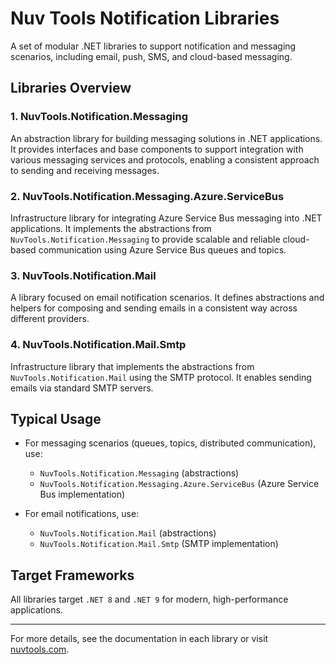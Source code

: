 # Nuv Tools Notification Libraries

A set of modular .NET libraries to support notification and messaging scenarios, including email, push, SMS, and cloud-based messaging.

## Libraries Overview

### 1. NuvTools.Notification.Messaging
An abstraction library for building messaging solutions in .NET applications. It provides interfaces and base components to support integration with various messaging services and protocols, enabling a consistent approach to sending and receiving messages.

### 2. NuvTools.Notification.Messaging.Azure.ServiceBus
Infrastructure library for integrating Azure Service Bus messaging into .NET applications. It implements the abstractions from `NuvTools.Notification.Messaging` to provide scalable and reliable cloud-based communication using Azure Service Bus queues and topics.

### 3. NuvTools.Notification.Mail
A library focused on email notification scenarios. It defines abstractions and helpers for composing and sending emails in a consistent way across different providers.

### 4. NuvTools.Notification.Mail.Smtp
Infrastructure library that implements the abstractions from `NuvTools.Notification.Mail` using the SMTP protocol. It enables sending emails via standard SMTP servers.

## Typical Usage

- For messaging scenarios (queues, topics, distributed communication), use:
  - `NuvTools.Notification.Messaging` (abstractions)
  - `NuvTools.Notification.Messaging.Azure.ServiceBus` (Azure Service Bus implementation)

- For email notifications, use:
  - `NuvTools.Notification.Mail` (abstractions)
  - `NuvTools.Notification.Mail.Smtp` (SMTP implementation)

## Target Frameworks

All libraries target `.NET 8` and `.NET 9` for modern, high-performance applications.

---

For more details, see the documentation in each library or visit [nuvtools.com](https://nuvtools.com).